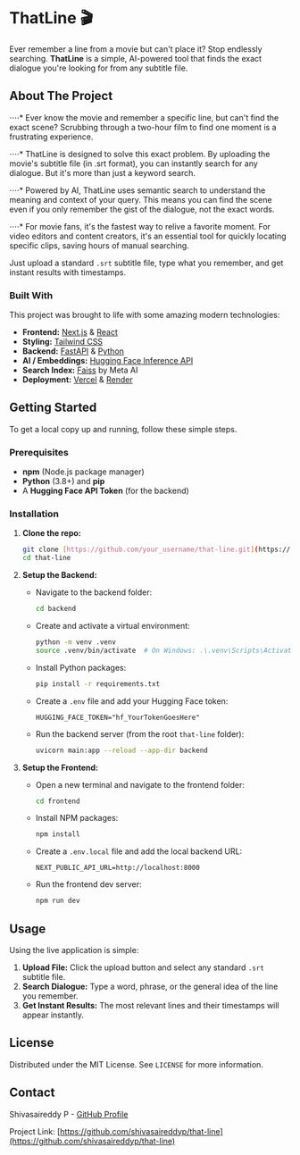 # ThatLine 🎬

Ever remember a line from a movie but can't place it? Stop endlessly searching. **ThatLine** is a simple, AI-powered tool that finds the exact dialogue you're looking for from any subtitle file.



## About The Project

⋅⋅⋅⋅* Ever know the movie and remember a specific line, but can't find the exact scene? Scrubbing through a two-hour film to find one moment is a frustrating experience.

⋅⋅⋅⋅* ThatLine is designed to solve this exact problem. By uploading the movie's subtitle file (in .srt format), you can instantly search for any dialogue. But it's more than just a keyword search.

⋅⋅⋅⋅* Powered by AI, ThatLine uses semantic search to understand the meaning and context of your query. This means you can find the scene even if you only remember the gist of the dialogue, not the exact words.

⋅⋅⋅⋅* For movie fans, it's the fastest way to relive a favorite moment. For video editors and content creators, it's an essential tool for quickly locating specific clips, saving hours of manual searching.

Just upload a standard `.srt` subtitle file, type what you remember, and get instant results with timestamps.

### Built With

This project was brought to life with some amazing modern technologies:

* **Frontend:** [Next.js](https://nextjs.org/) & [React](https://reactjs.org/)
* **Styling:** [Tailwind CSS](https://tailwindcss.com/)
* **Backend:** [FastAPI](https://fastapi.tiangolo.com/) & [Python](https://www.python.org/)
* **AI / Embeddings:** [Hugging Face Inference API](https://huggingface.co/inference-api)
* **Search Index:** [Faiss](https://faiss.ai/) by Meta AI
* **Deployment:** [Vercel](https://vercel.com/) & [Render](https://render.com/)

## Getting Started

To get a local copy up and running, follow these simple steps.

### Prerequisites

* **npm** (Node.js package manager)
* **Python** (3.8+) and **pip**
* A **Hugging Face API Token** (for the backend)

### Installation

1.  **Clone the repo:**
    ```sh
    git clone [https://github.com/your_username/that-line.git](https://github.com/your_username/that-line.git)
    cd that-line
    ```

2.  **Setup the Backend:**
    * Navigate to the backend folder:
        ```sh
        cd backend
        ```
    * Create and activate a virtual environment:
        ```sh
        python -m venv .venv
        source .venv/bin/activate  # On Windows: .\.venv\Scripts\Activate
        ```
    * Install Python packages:
        ```sh
        pip install -r requirements.txt
        ```
    * Create a `.env` file and add your Hugging Face token:
        ```
        HUGGING_FACE_TOKEN="hf_YourTokenGoesHere"
        ```
    * Run the backend server (from the root `that-line` folder):
        ```sh
        uvicorn main:app --reload --app-dir backend
        ```

3.  **Setup the Frontend:**
    * Open a new terminal and navigate to the frontend folder:
        ```sh
        cd frontend
        ```
    * Install NPM packages:
        ```sh
        npm install
        ```
    * Create a `.env.local` file and add the local backend URL:
        ```
        NEXT_PUBLIC_API_URL=http://localhost:8000
        ```
    * Run the frontend dev server:
        ```sh
        npm run dev
        ```

## Usage

Using the live application is simple:
1.  **Upload File:** Click the upload button and select any standard `.srt` subtitle file.
2.  **Search Dialogue:** Type a word, phrase, or the general idea of the line you remember.
3.  **Get Instant Results:** The most relevant lines and their timestamps will appear instantly.

## License

Distributed under the MIT License. See `LICENSE` for more information.

## Contact

Shivasaireddy P - [GitHub Profile](https://github.com/shivasaireddyp)

Project Link: [https://github.com/shivasaireddyp/that-line](https://github.com/shivasaireddyp/that-line)
